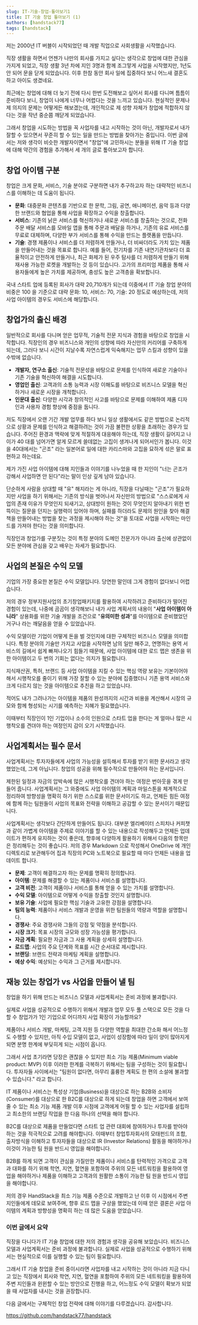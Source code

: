 ```yaml
---
slug: IT-기술-창업-톺아보기1
title: IT 기술 창업 톺아보기 (1)
authors: [handstack77]
tags: [handstack]
---
```


저는 2000년 IT 버블이 시작되었던 때 개발 직업으로 사회생활을 시작했습니다.

직장 생활을 하면서 언젠가 나만의 회사를 가지고 싶다는 생각으로 창업에 대한 관심을 가지게 되었고, 직장 생활 3년 차에 지인 3명과 함께 조그맣게 사업을 시작했지만, 1년도 안 되어 문을 닫게 되었습니다. 이후 한참 동안 회사 일에 집중하다 보니 어느새 결혼도 하고 아이도 생겼네요.

최근에는 창업에 대해 더 늦기 전에 다시 한번 도전해보고 싶어서 회사를 다니며 틈틈이 준비하다 보니, 창업이 나에게 너무나 어렵다는 것을 느끼고 있습니다. 현실적인 문제나 제 의지의 문제는 어떻게든 해보겠는데, 개인적으로 제 성향 자체가 창업에 적합하지 않다는 것을 작년 중순쯤 깨닫게 되었습니다.

그래서 창업을 시도하는 방법을 꼭 사업자를 내고 시작하는 것이 아닌, 개발자로서 내가 잘할 수 있으면서 꾸준히 할 수 있는 일을 만드는 방법을 찾아가는 중입니다. 이번 글에서는 저와 생각이 비슷한 개발자이면서 "창업"에 고민하시는 분들을 위해 IT 기술 창업에 대해 약간의 경험을 추가해서 세 개의 글로 톺아보고자 합니다.

## 창업 아이템 구분

창업은 크게 문화, 서비스, 기술 분야로 구분하면 내가 추구하고자 하는 대략적인 비즈니스를 이해하는 데 도움이 됩니다.

- **문화**: 대중문화 콘텐츠를 기반으로 한 문학, 그림, 공연, 애니메이션, 음악 등과 다양한 브랜드와 협업을 통해 사업을 확장하고 수익을 창출합니다.
- **서비스**: 기존의 낡은 서비스를 혁신하거나 새로운 서비스를 창출하는 것으로, 전화 주문 배달 서비스를 모바일 앱을 통해 주문과 배달을 하거나, 기존의 유료 서비스를 무료로 대체하며, 다양한 부가 서비스를 통해 수익을 만드는 플랫폼을 만듭니다.
- **기술**: 경쟁 제품이나 서비스를 더 저렴하게 만들거나, 더 비싸더라도 가치 있는 제품을 만들어내는 것을 목표로 합니다. 예를 들어, 전기차를 기존 내연기관차보다 더 효율적이고 안전하게 만들거나, 최근 화제가 된 우주 탐사를 더 저렴하게 만들기 위해 재사용 가능한 로켓을 개발하는 것 등이 있습니다. 고가의 프리미엄 제품을 통해 사용자들에게 높은 가치를 제공하며, 충성도 높은 고객층을 확보합니다.

국내 스타트 업에 등록된 회사가 대략 20,710개가 되는데 이중에서 IT 기술 창업 분야의 비중은 100 을 기준으로 대략 문화: 10, 서비스: 70, 기술: 20 정도로 예상하는데, 저의 사업 아이템의 경우도 서비스에 해당합니다.

## 창업가의 출신 배경

일반적으로 회사를 다니며 얻은 업무적, 기술적 전문 지식과 경험을 바탕으로 창업을 시작합니다. 직장인의 경우 비즈니스와 개인의 성향에 따라 자신만의 커리어를 구축하게 되는데, 그러다 보니 시간이 지날수록 자연스럽게 익숙해지는 업무 스킬과 성향이 있을 수밖에 없습니다.

- **개발자, 연구소 출신**: 기술적 전문성을 바탕으로 문제를 인식하여 새로운 기술이나 기존 기술을 혁신하여 해결을 시도합니다.
- **영업인 출신**: 고객과의 소통 능력과 시장 이해도를 바탕으로 비즈니스 모델을 혁신하거나 새로운 시장을 개척합니다.
- **인문대 출신**: 다양한 시각과 창의적인 사고를 바탕으로 문제를 이해하여 제품 디자인과 사용자 경험 향상에 중점을 둡니다.

저도 직장에서 오랜 기간 개발 업무를 하다 보니 일상 생활에서도 같은 방법으로 논리적으로 상황과 문제를 인식하고 해결하려는 것이 가끔 불편한 상황을 초래하는 경우가 있습니다. 주어진 환경과 맥락에 맞게 적절하게 대응해야 하는데, 직장 생활이 길어지고 나이가 40 대를 넘어가면 알게 모르게 쓸데없는 고집이 생겨나게 되어서인가 봅니다. 이것을 40대에서는 "곤조" 라는 일본어로 일에 대한 카리스마와 고집을 묘하게 섞은 말로 표현하고 하는데요.

제가 가진 사업 아이템에 대해 지인들과 이야기를 나누었을 때 한 지인이 "너는 곤조가 강해서 사업하면 안 된다"라는 말이 인상 깊게 남아 있습니다.

단순하게 사람을 상대할 때 "유" 해지라는 게 아니라, 직장을 다닐때는 "곤조"가 필요하지만 사업을 하기 위해서는 기존의 방식을 벗어나서 자신만의 방법으로 "스스로에게 사업의 존재 이유가 무엇인지 되새기고, 상대방이 원하는 것이 무엇인지 알아내기 위한 번뜩이는 질문을 던지는 실행력이 있어야 하며, 실패를 하더라도 문제의 원인을 찾아 해결책을 만들어내는 방법을 찾는 과정을 제시해야 하는 것"을 토대로 사업을 시작하는 마인드를 가져야 한다는 것을 의미합니다.

직장인과 창업가를 구분짓는 것이 특정 분야의 도메인 전문가가 아니라 출신에 상관없이 모든 분야에 관심을 갖고 배우는 자세가 필요합니다.

## 사업의 본질은 수익 모델

기업의 가장 중요한 본질은 수익 모델입니다. 당연한 말인데 그게 경험이 없다보니 어렵습니다.

저의 경우 정부지원사업의 초기창업패키지를 활용하여 시작하려고 준비하다가 떨어진 경험이 있는데, 나중에 곰곰이 생각해보니 내가 사업 계획서의 내용이 "**사업 아이템이 아니라**" 상용화를 위한 기술 개발을 조건으로 "**유의미한 성과**"를 아이템으로 준비했었던 거구나 라는 깨달음을 얻을 수 있었습니다.

수익 모델이란 기업이 어떻게 돈을 벌 것인지에 대한 구체적인 비즈니스 모델을 의미합니다. 특정 분야의 기술만 가지고 사업을 시작하면 남의 일만 해주고, 연명하는 용역 서비스의 길에서 쉽게 빠져나오기 힘들기 때문에, 사업 아이템에 대한 로드 맵은 생존을 위한 아이템이고 두 번의 기회는 없다는 의지가 필요합니다.

지식재산권, 특허, 브랜드 등 사업 아이템을 지킬 수 있는 핵심 역량 보유는 기본이어야 해서 시행착오를 줄이기 위해 가장 잘할 수 있는 분야에 집중했더니 기존 용역 서비스와 크게 다르지 않는 것을 아이템으로 추친을 하고 있었습니다.

적어도 내가 그려나가는 아이템을 제품의 완성까지의 시간과 비용을 계산해서 시장의 규모와 함께 형성되는 시기를 예측하는 지혜가 필요했습니다.

이때부터 직장인이 1인 기업이나 소수의 인원으로 스타트 업을 한다는 게 얼마나 많은 시행착오를 견뎌야 하는 여정인지 감이 오기 시작했습니다.

## 사업계획서는 필수 문서

사업계획서는 투자자들에게 사업의 가능성을 설득해서 투자를 받기 위한 문서라고 생각 했었는데, 그게 아닙니다. 창업의 성공을 위해 필수적으로 만들어야 하는 문서입니다.

제한된 일정과 자금의 압박속에 많은 시행착오를 견뎌야 하는 여정은 번아웃을 겪게 만들어 줍니다. 사업계획서는 그 와중에도 사업 아이템의 계획과 마일스톤을 체계적으로 정리하여 방향성을 명확히 하기 위한 스스로를 위한 문서이기도 하고, 언제든 힘든 여정에 함께 하는 팀원들이 사업의 목표와 전략을 이해하고 공감할 수 있는 문서이기 때문입니다.

사업계획서는 생각보다 간단하게 만들어도 됩니다. 대부분 엘리베이터 스피치나 커피챗과 같이 가볍게 아이템을 주제로 이야기를 할 수 있는 내용으로 작성해두고 언제든 업데이트가 편하게 유지하는 것이 좋은데, 향후에 다양하게 활용하기 위해서 다음의 항목만은 정리해두는 것이 좋습니다. 저의 경우 Markdown 으로 작성해서 OneDrive 에 개인 디렉토리로 보관해두어 집과 직장의 PC와 노트북으로 필요할 때 마다 언제든 내용을 업데이트 합니다.

- **문제**: 고객이 해결하고자 하는 문제를 명확히 정의합니다.
- **아이템**: 문제를 해결할 수 있는 제품이나 서비스를 설명합니다.
- **고객 비전**: 고객이 제품이나 서비스를 통해 얻을 수 있는 가치를 설명합니다.
- **수익 모델**: 아이템으로 어떻게 수익을 창출할 것인지 설명합니다.
- **보유 기술**: 사업에 필요한 핵심 기술과 고유한 강점을 설명합니다.
- **팀의 능력**: 제품이나 서비스 개발과 운영을 위한 팀원들의 역량과 역할을 설명합니다.
- **경쟁사**: 주요 경쟁사와 그들의 강점 및 약점을 분석합니다.
- **시장 크기**: 목표 시장의 규모와 성장 가능성을 평가합니다.
- **자금 계획**: 필요한 자금과 그 사용 계획을 상세히 설명합니다.
- **로드맵**: 사업의 주요 단계와 목표를 시간 순서대로 제시합니다.
- **브랜딩**: 브랜드 전략과 마케팅 계획을 설명합니다.
- **예상 수익**: 예상되는 수익과 그 근거를 제시합니다.

## 재능 있는 창업가 vs 사업을 만들어 낼 팀

창업을 하기 위해 만드는 비즈니스 모델과 사업계획서는 준비 과정에 불과합니다.

실제로 사업을 성공적으로 수행하기 위해서 개발과 업무 모두 풀 스택으로 모든 것을 다할 수 창업가가 1인 기업으로 어디까지 사업 확장이 가능할까요?

제품이나 서비스 개발, 마케팅, 고객 지원 등 다양한 역할을 최대한 간소화 해서 어느정도 수행할 수 있지만, 아직 수입 모델이 없고, 사업이 성장함에 따라 일이 양이 많아지게 되면 분명 한계에 부딪히게 되는 시점이 옵니다.

그래서 사업 초기라면 당장은 괜찮을 수 있지만 최소 기능 제품(Minimum viable product: MVP) 이후 이러한 한계를 극복하기 위해서는 팀을 구성하는 것이 필요합니다. 투자자들 사이에서는 "팀원이 없다면, 아무리 훌륭한 계획도 한 편의 소설에 불과할 수 있습니다." 라고 합니다.

IT 제품이나 서비스는 특성상 기업(Business)을 대상으로 하는 B2B와 소비자(Consumer)를 대상으로 한 B2C를 대상으로 하게 되는데 창업을 하면 고객에서 보여줄 수 있는 최소 기능 제품 개발 이후 시점에 고객에게 어필 할 수 있는 사업자를 설립하고 최소한의 브랜딩 작업을 한 다음 하나의 선택을 해야 합니다.

B2C를 대상으로 제품을 만들었다면 스타트 업 관련 대회에 참여하거나 투자를 받아야 하는 것을 적극적으로 고려를 해야합니다. 이때부터 창업투자회사의 모태펀드의 조합, 출자방식을 이해하고 투자자들을 대상으로 IR (Investor Relations) 활동을 해야하거나 이것이 가능한 팀 원을 반드시 영입을 해야합니다.

B2B를 하게 되면 고객이 관심을 가질만한 제품이나 서비스를 탄력적인 가격으로 고객과 대화를 하기 위해 학연, 지연, 혈연을 포함하여 주위의 모든 네트워킹을 활용하여 영업을 해야하거나 제품을 이해하고 고객과의 원활한 소통이 가능한 팀 원을 반드시 영입을 해야합니다.

저의 경우 HandStack을 최소 기능 제품 수준으로 개발하고 난 이후 이 시점에서 주변 지인들에게 데모로 보여주며, 향후 로드 맵을 구상을 했었는데 이때 얻은 결론은 사업 아이템의 계획과 방향성을 명확히 하는 데 많은 도움을 얻었습니다.

### 이번 글에서 요약

직장을 다니다가 IT 기술 창업에 대한 저의 경험과 생각을 공유해 보았습니다. 비즈니스 모델과 사업계획서는 준비 과정에 불과합니다. 실제로 사업을 성공적으로 수행하기 위해서는 현실적으로 이를 실행할 수 있는 팀이 필요합니다.

그래서 IT 기술 창업을 준비 중이시라면 사업자를 내고 시작하는 것이 아니라 지금 다니고 있는 직장에서 회사와 학연, 지연, 혈연을 포함하여 주위의 모든 네트워킹을 활용하여 주변 지인들과 윈윈할 수 있는 방안으로 진행을 하고, 어느정도 수익 모델이 확보가 되었을 때 사업자를 내시는 것을 권장합니다.

다음 글에서는 구체적인 창업 전략에 대해 이야기를 다루겠습니다. 감사합니다.

https://github.com/handstack77/handstack


